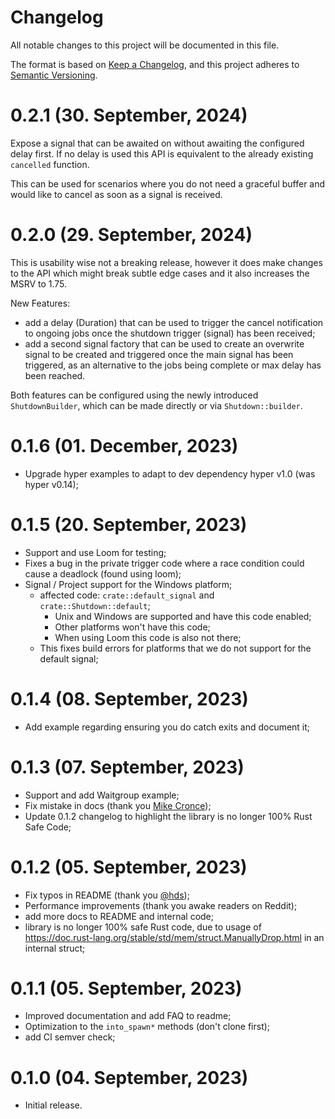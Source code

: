 # Changelog

All notable changes to this project will be documented in this file.

The format is based on [Keep a Changelog](https://keepachangelog.com/en/1.0.0/),
and this project adheres to [Semantic Versioning](https://semver.org/spec/v2.0.0.html).

# 0.2.1 (30. September, 2024)

Expose a signal that can be awaited on without awaiting the configured
delay first. If no delay is used this API is equivalent to the already
existing `cancelled` function.

This can be used for scenarios where you do not need a graceful buffer and would like to
cancel as soon as a signal is received.

# 0.2.0 (29. September, 2024)

This is usability wise not a breaking release,
however it does make changes to the API which might break subtle edge cases
and it also increases the MSRV to 1.75.

New Features:

- add a delay (Duration) that can be used
  to trigger the cancel notification to ongoing jobs once the shutdown trigger (signal)
  has been received;
- add a second signal factory that can be used to create an overwrite
  signal to be created and triggered once the main signal has been triggered,
  as an alternative to the jobs being complete or max delay has been reached.

Both features can be configured using the newly introduced `ShutdownBuilder`,
which can be made directly or via `Shutdown::builder`.

# 0.1.6 (01. December, 2023)

- Upgrade hyper examples to adapt to dev dependency hyper v1.0 (was hyper v0.14);

# 0.1.5 (20. September, 2023)

- Support and use Loom for testing;
 - Fixes a bug in the private trigger code where a race condition could cause a deadlock (found using loom);
- Signal / Project support for the Windows platform;
  - affected code: `crate::default_signal` and `crate::Shutdown::default`;
    - Unix and Windows are supported and have this code enabled;
    - Other platforms won't have this code;
    - When using Loom this code is also not there;
  - This fixes build errors for platforms that we do not support for the default signal;

# 0.1.4 (08. September, 2023)

- Add example regarding ensuring you do catch exits and document it;

# 0.1.3 (07. September, 2023)

- Support and add Waitgroup example;
- Fix mistake in docs (thank you [Mike Cronce](https://github.com/mcronce));
- Update 0.1.2 changelog to highlight the library is no longer 100% Rust Safe Code;

# 0.1.2 (05. September, 2023)

- Fix typos in README (thank you [@hds](https://github.com/hds));
- Performance improvements (thank you awake readers on Reddit);
- add more docs to README and internal code;
- library is no longer 100% safe Rust code, due to usage of
  <https://doc.rust-lang.org/stable/std/mem/struct.ManuallyDrop.html> in an internal struct;

# 0.1.1 (05. September, 2023)

- Improved documentation and add FAQ to readme;
- Optimization to the `into_spawn*` methods (don't clone first);
- add CI semver check;

# 0.1.0 (04. September, 2023)

- Initial release.
